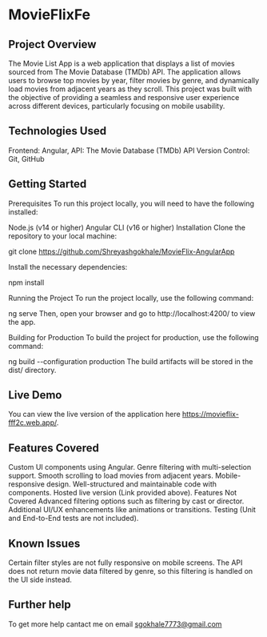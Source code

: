 # MovieFlixFe

## Project Overview
The Movie List App is a web application that displays a list of movies sourced from The Movie Database (TMDb) API. The application allows users to browse top movies by year, filter movies by genre, and dynamically load movies from adjacent years as they scroll. This project was built with the objective of providing a seamless and responsive user experience across different devices, particularly focusing on mobile usability.

## Technologies Used
Frontend: Angular,
API: The Movie Database (TMDb) API
Version Control: Git, GitHub

## Getting Started
Prerequisites
To run this project locally, you will need to have the following installed:

Node.js (v14 or higher)
Angular CLI (v16 or higher)
Installation
Clone the repository to your local machine:

git clone https://github.com/Shreyashgokhale/MovieFlix-AngularApp

Install the necessary dependencies:

npm install

Running the Project
To run the project locally, use the following command:

ng serve
Then, open your browser and go to http://localhost:4200/ to view the app.

Building for Production
To build the project for production, use the following command:

ng build --configuration production
The build artifacts will be stored in the dist/ directory.

## Live Demo
You can view the live version of the application here https://movieflix-fff2c.web.app/.

## Features Covered
 Custom UI components using Angular.
 Genre filtering with multi-selection support.
 Smooth scrolling to load movies from adjacent years.
 Mobile-responsive design.
 Well-structured and maintainable code with components.
 Hosted live version (Link provided above).
Features Not Covered
 Advanced filtering options such as filtering by cast or director.
 Additional UI/UX enhancements like animations or transitions.
 Testing (Unit and End-to-End tests are not included).

## Known Issues
Certain filter styles are not fully responsive on mobile screens.
The API does not return movie data filtered by genre, so this filtering is handled on the UI side instead.


## Further help
To get more help cantact me on email sgokhale7773@gmail.com